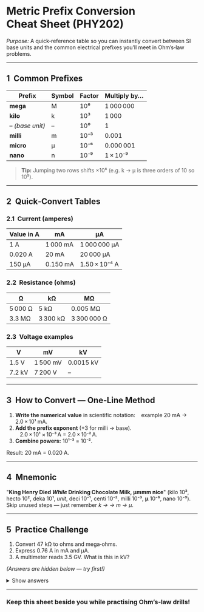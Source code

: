 # Metric Prefix Conversion Cheat Sheet (PHY202)

*Purpose:* A quick‑reference table so you can instantly convert between SI base units and the common electrical prefixes you’ll meet in Ohm’s‑law problems.

---

## 1  Common Prefixes

| Prefix              | Symbol | Factor | Multiply by… |
| ------------------- | ------ | ------ | ------------ |
| **mega**            | M      | 10⁶    | 1 000 000    |
| **kilo**            | k      | 10³    | 1 000        |
| **–** *(base unit)* | –      | 10⁰    | 1            |
| **milli**           | m      | 10⁻³   | 0.001        |
| **micro**           | µ      | 10⁻⁶   | 0.000 001    |
| **nano**            | n      | 10⁻⁹   | 1 × 10⁻⁹     |

> **Tip:** Jumping two rows shifts ×10⁶ (e.g.
> k → µ is three orders of 10 so 10⁹).

---

## 2  Quick‑Convert Tables

### 2.1  Current (amperes)

| Value in A | mA       | µA            |
| ---------- | -------- | ------------- |
| 1 A        | 1 000 mA | 1 000 000 µA  |
| 0.020 A    | 20 mA    | 20 000 µA     |
| 150 µA     | 0.150 mA | 1.50 × 10⁻⁴ A |

### 2.2  Resistance (ohms)

| Ω       | kΩ       | MΩ          |
| ------- | -------- | ----------- |
| 5 000 Ω | 5 kΩ     | 0.005 MΩ    |
| 3.3 MΩ  | 3 300 kΩ | 3 300 000 Ω |

### 2.3  Voltage examples

| V      | mV       | kV        |
| ------ | -------- | --------- |
| 1.5 V  | 1 500 mV | 0.0015 kV |
| 7.2 kV | 7 200 V  | –         |

---

## 3  How to Convert — One‑Line Method

1. **Write the numerical value** in scientific notation:
      example 20 mA → 2.0 × 10¹ mA.
2. **Add the prefix exponent** (+3 for milli → base).
      2.0 × 10¹ × 10⁻³ A = 2.0 × 10⁻² A.
3. **Combine powers:** 10¹⁻³ = 10⁻².

Result: 20 mA = 0.020 A.

---

## 4  Mnemonic

"**King Henry Died *While* Drinking Chocolate Milk, µmmm nice**"
(kilo 10³, hecto 10², deka 10¹, *unit*, deci 10⁻¹, centi 10⁻², milli 10⁻³, **µ** 10⁻⁶, nano 10⁻⁹).  Skip unused steps — just remember *k → → m → µ*.

---

## 5  Practice Challenge

1. Convert 47 kΩ to ohms and mega‑ohms.
2. Express 0.76 A in mA and µA.
3. A multimeter reads 3.5 GV. What is this in kV?

*(Answers are hidden below — try first!)*

<details>
<summary>Show answers</summary>

1. 47 kΩ = 47 000 Ω = 0.047 MΩ
2. 0.76 A = 760 mA = 760 000 µA
3. 3.5 GV = 3 500 000 kV

</details>

---

### Keep this sheet beside you while practising Ohm’s‑law drills!
